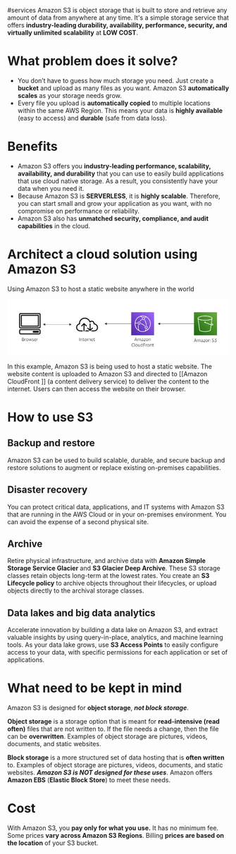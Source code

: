 #services 
Amazon S3 is object storage that is built to store and retrieve any amount of data from anywhere at any time. It's a simple storage service that offers **industry-leading durability, availability, performance, security, and virtually unlimited scalability** at **LOW COST**.

# What problem does it solve?
- You don’t have to guess how much storage you need. Just create a **bucket** and upload as many files as you want. Amazon S3 **automatically scales** as your storage needs grow.
- Every file you upload is **automatically copied** to multiple locations within the same AWS Region. This means your data is **highly available** (easy to access) and **durable** (safe from data loss).

# Benefits
- Amazon S3 offers you **industry-leading performance, scalability, availability, and durability** that you can use to easily build applications that use cloud native storage. As a result, you consistently have your data when you need it.
- Because Amazon S3 is **SERVERLESS**, it is **highly scalable**. Therefore, you can start small and grow your application as you want, with no compromise on performance or reliability.
- Amazon S3 also has **unmatched security, compliance, and audit capabilities** in the cloud.
# Architect a cloud solution using Amazon S3
Using Amazon S3 to host a static website anywhere in the world

![Works with RDS](../attachments/works_with_S3.png)

In this example, Amazon S3 is being used to host a static website. The website content is uploaded to Amazon S3 and directed to [[Amazon CloudFront ]] (a content delivery service) to deliver the content to the internet. Users can then access the website on their browser.

# How to use S3
## Backup and restore
Amazon S3 can be used to build scalable, durable, and secure backup and restore solutions to augment or replace existing on-premises capabilities.
## Disaster recovery
You can protect critical data, applications, and IT systems with Amazon S3 that are running in the AWS Cloud or in your on-premises environment. You can avoid the expense of a second physical site.
## Archive
Retire physical infrastructure, and archive data with **Amazon Simple Storage Service Glacier** and **S3 Glacier Deep Archive**. These S3 storage classes retain objects long-term at the lowest rates. You create an **S3 Lifecycle policy** to archive objects throughout their lifecycles, or upload objects directly to the archival storage classes.
## Data lakes and big data analytics
Accelerate innovation by building a data lake on Amazon S3, and extract valuable insights by using query-in-place, analytics, and machine learning tools. As your data lake grows, use **S3 Access Points** to easily configure access to your data, with specific permissions for each application or set of applications.

# What need to be kept in mind
Amazon S3 is designed for **object storage**, ***not block storage***. 

**Object storage** is a storage option that is meant for **read-intensive (read often)** files that are not written to. If the file needs a change, then the file can be **overwritten**. Examples of object storage are pictures, videos, documents, and static websites. 

**Block storage** is a more structured set of data hosting that is **often written** to. Examples of object storage are pictures, videos, documents, and static websites. ***Amazon S3 is NOT designed for these uses***. Amazon offers **Amazon EBS** (**Elastic Block Store**) to meet these needs.
# Cost
With Amazon S3, you **pay only for what you use.** It has no minimum fee. Some prices **vary across Amazon S3 Regions**. Billing **prices are based on the location** of your S3 bucket.